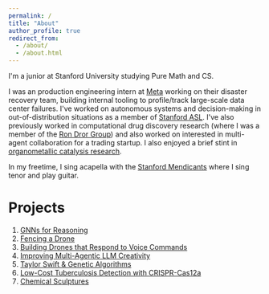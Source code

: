 ```yaml
---
permalink: /
title: "About"
author_profile: true
redirect_from: 
  - /about/
  - /about.html
---
```


I'm a junior at Stanford University studying Pure Math and CS. 

I was an production engineering intern at [Meta](https://www.meta.com/about/) working on their disaster recovery team, building internal tooling to profile/track large-scale data center failures. I've worked on autonomous systems and decision-making in out-of-distribution situations as a member of [Stanford ASL](https://stanfordasl.github.io/). I've also previously worked in computational drug discovery research (where I was a member of the [Ron Dror Group](https://drorlab.stanford.edu/)) and also worked on interested in multi-agent collaboration for a trading startup. I also enjoyed a brief stint in [organometallic catalysis research](https://www.mdpi.com/2624-8549/4/2/29). 
 
In my freetime, I sing acapella with the [Stanford Mendicants](https://stanfordmendicants.com/) where I sing tenor and play guitar. 

Projects 
======
1. [GNNs for Reasoning](https://medium.com/stanford-cs224w/graph-based-reasoning-framework-385e850ef7f4)
2. [Fencing a Drone](https://x.com/alexwan10574446/status/1854261579258200550)
3. [Building Drones that Respond to Voice Commands](https://drive.google.com/file/d/1ySvLhD_-F-yIzr4IbxILDwCjSymwu-lH/view?usp=sharing)
4. [Improving Multi-Agentic LLM Creativity](https://drive.google.com/file/d/1s5V4dYky-vsPLQHjqE2ueYpN3xnhgC5d/view?usp=sharing)
5. [Taylor Swift & Genetic Algorithms](https://github.com/alexwang0317/TaylorSwiftGeneticAlgorithms/blob/main/Taylor_Swift_Paradox%20(12).pdf) 
6. [Low-Cost Tuberculosis Detection with CRISPR-Cas12a](https://drive.google.com/file/d/1YN2QKDYRtH4l5QQVBpHWo_RkHZWZ0T-q/view?usp=sharing)
7. [Chemical Sculptures](https://drive.google.com/file/d/1PqKvKNTgwOwVSjqYGeRECQLEIRoCMu3-/view?usp=sharing)
